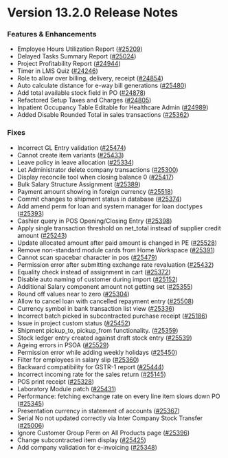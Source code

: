 # Version 13.2.0 Release Notes

### Features & Enhancements

- Employee Hours Utilization Report ([#25209](https://github.com/sparrownova/Shopper/pull/25209))
- Delayed Tasks Summary Report ([#25024](https://github.com/sparrownova/Shopper/pull/25024))
- Project Profitability Report ([#24944](https://github.com/sparrownova/Shopper/pull/24944))
- Timer in LMS Quiz ([#24246](https://github.com/sparrownova/Shopper/pull/24246))
- Role to allow over billing, delivery, receipt ([#24854](https://github.com/sparrownova/Shopper/pull/24854))
- Auto calculate distance for e-way bill generations ([#25480](https://github.com/sparrownova/Shopper/pull/25480))
- Add total available stock field in PO ([#24878](https://github.com/sparrownova/Shopper/pull/24878))
- Refactored Setup Taxes and Charges ([#24805](https://github.com/sparrownova/Shopper/pull/24805))
- Inpatient Occupancy Table Editable for Healthcare Admin ([#24989](https://github.com/sparrownova/Shopper/pull/24989))
- Added Disable Rounded Total in sales transactions ([#25362](https://github.com/sparrownova/Shopper/pull/25362))


### Fixes

- Incorrect GL Entry validation ([#25474](https://github.com/sparrownova/Shopper/pull/25474))
- Cannot create item variants ([#25433](https://github.com/sparrownova/Shopper/pull/25433))
- Leave policy in leave allocation ([#25334](https://github.com/sparrownova/Shopper/pull/25334))
- Let Administrator delete company transactions ([#25300](https://github.com/sparrownova/Shopper/pull/25300))
- Display reconcile tool when closing balance 0 ([#25417](https://github.com/sparrownova/Shopper/pull/25417))
- Bulk Salary Structure Assignment ([#25389](https://github.com/sparrownova/Shopper/pull/25389))
- Payment amount showing in foreign currency ([#25518](https://github.com/sparrownova/Shopper/pull/25518))
- Commit changes to shipment status in database ([#25374](https://github.com/sparrownova/Shopper/pull/25374))
- Add amend perm for loan and system manager for loan doctypes ([#25393](https://github.com/sparrownova/Shopper/pull/25393))
- Cashier query in POS Opening/Closing Entry ([#25398](https://github.com/sparrownova/Shopper/pull/25398))
- Apply single transaction threshold on net_total instead of supplier credit amount ([#25243](https://github.com/sparrownova/Shopper/pull/25243))
- Update allocated amount after paid amount is changed in PE ([#25528](https://github.com/sparrownova/Shopper/pull/25528))
- Remove non-standard module cards from Home Workspace ([#25391](https://github.com/sparrownova/Shopper/pull/25391))
- Cannot scan spacebar character in pos ([#25479](https://github.com/sparrownova/Shopper/pull/25479))
- Permission error after submitting exchange rate revaluation ([#25432](https://github.com/sparrownova/Shopper/pull/25432))
- Equality check instead of assignment in cart ([#25372](https://github.com/sparrownova/Shopper/pull/25372))
- Disable auto naming of customer during import ([#25152](https://github.com/sparrownova/Shopper/pull/25152))
- Additional Salary component amount not getting set ([#25355](https://github.com/sparrownova/Shopper/pull/25355))
- Round off values near to zero ([#25304](https://github.com/sparrownova/Shopper/pull/25304))
- Allow to cancel loan with cancelled repayment entry ([#25508](https://github.com/sparrownova/Shopper/pull/25508))
- Currency symbol in bank transaction list view ([#25336](https://github.com/sparrownova/Shopper/pull/25336))
- Incorrect batch picked in subcontracted purchase receipt ([#25186](https://github.com/sparrownova/Shopper/pull/25186))
- Issue in project custom status ([#25452](https://github.com/sparrownova/Shopper/pull/25452))
- Shipment pickup_to, pickup_from functionality. ([#25359](https://github.com/sparrownova/Shopper/pull/25359))
- Stock ledger entry created against draft stock entry ([#25539](https://github.com/sparrownova/Shopper/pull/25539))
- Ageing errors in PSOA ([#25529](https://github.com/sparrownova/Shopper/pull/25529))
- Permission error while adding weekly holidays ([#25450](https://github.com/sparrownova/Shopper/pull/25450))
- Filter for employees in salary slip ([#25360](https://github.com/sparrownova/Shopper/pull/25360))
- Backward compatibility for GSTR-1 report ([#25444](https://github.com/sparrownova/Shopper/pull/25444))
- Incorrect incoming rate for the sales return ([#25145](https://github.com/sparrownova/Shopper/pull/25145))
- POS print receipt ([#25328](https://github.com/sparrownova/Shopper/pull/25328))
- Laboratory Module patch ([#25431](https://github.com/sparrownova/Shopper/pull/25431))
- Performance: fetching exchange rate on every line item slows down PO ([#25345](https://github.com/sparrownova/Shopper/pull/25345))
- Presentation currency in statement of accounts ([#25367](https://github.com/sparrownova/Shopper/pull/25367))
- Serial No not updated correctly via Inter Company Stock Transfer ([#25006](https://github.com/sparrownova/Shopper/pull/25006))
- Ignore Customer Group Perm on All Products page ([#25396](https://github.com/sparrownova/Shopper/pull/25396))
- Change subcontracted item display ([#25425](https://github.com/sparrownova/Shopper/pull/25425))
- Add company validation for e-invoicing ([#25348](https://github.com/sparrownova/Shopper/pull/25348))
